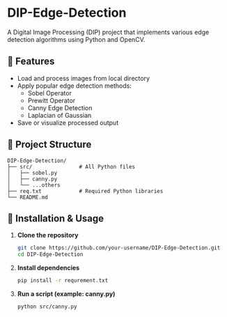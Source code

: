 # DIP-Edge-Detection

A Digital Image Processing (DIP) project that implements various edge detection algorithms using Python and OpenCV.

## 🚀 Features

- Load and process images from local directory
- Apply popular edge detection methods:
  - Sobel Operator
  - Prewitt Operator
  - Canny Edge Detection
  - Laplacian of Gaussian
- Save or visualize processed output



## 📁 Project Structure

```
DIP-Edge-Detection/
├── src/               # All Python files
│   ├── sobel.py
│   ├── canny.py
│   └── ...others
├── req.txt            # Required Python libraries
└── README.md
```

## 🔧 Installation & Usage

1. **Clone the repository**
   ```bash
   git clone https://github.com/your-username/DIP-Edge-Detection.git
   cd DIP-Edge-Detection
   ```

2. **Install dependencies**
   ```bash
   pip install -r requrement.txt
   ```

3. **Run a script (example: canny.py)**
   ```bash
   python src/canny.py
   ```
